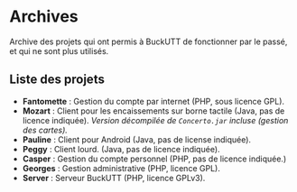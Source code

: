# Archives

Archive des projets qui ont permis à BuckUTT de fonctionner par le passé, et qui ne sont plus utilisés.

## Liste des projets

* **Fantomette** : Gestion du compte par internet (PHP, sous licence GPL).
* **Mozart** : Client pour les encaissements sur borne tactile (Java, pas de licence indiquée). *Version décompilée de `Concerto.jar` incluse (gestion des cartes).*
* **Pauline** : Client pour Android (Java, pas de license indiquée).
* **Peggy** : Client lourd. (Java, pas de licence indiquée).
* **Casper** : Gestion du compte personnel (PHP, pas de licence indiquée.)
* **Georges** : Gestion administrative (PHP, licence GPL).
* **Server** : Serveur BuckUTT (PHP, licence GPLv3).

